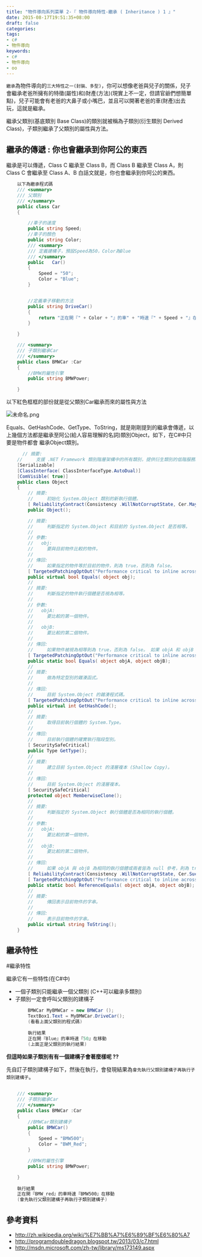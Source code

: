 ```yaml
---
title: "物件導向系列菜單 2-『 物件導向特性-繼承 ( Inheritance ) 1 』"
date: 2015-08-17T19:51:35+08:00
draft: false
categories:
tags: 
- c#
- 物件導向
keywords:
- c#
- 物件導向
- oo
---
```



`繼承`為物件導向的`三大特性之一(封裝、多型)`，你可以想像老爸與兒子的關係，兒子會繼承老爸所擁有的特徵(屬性)和)財產(方法)(現實上不一定，但請官爺們想簡單點)，兒子可能會有老爸的大鼻子或小嘴巴，並且可以開著老爸的車(財產)出去玩，這就是繼承。

繼承父類別(基底類別 Base Class)的類別就被稱為子類別(衍生類別 Derived Class)，子類別繼承了父類別的屬性與方法。

## 繼承的傳遞 : 你也會繼承到你阿公的東西

繼承是可以傳遞，Class C 繼承至 Class B，而 Class B 繼承至 Class A，則 Class C 會繼承至 Class A、B
白話文就是，你也會繼承到你阿公的東西。

```c#
	以下為繼承程式碼
  	/// <summary>
    /// 父類別
    /// </summary>
    public class Car
    {

        //車子的速度
        public string Speed;
        //車子的顏色
        public string Color;  
        /// <summary>
        /// 定義建構子，預設Speed為50，Color為Blue
        /// </summary>
        public   Car()
        {
            Speed = "50";
            Color = "Blue";
        }


        //定義車子移動的方法
        public string DriveCar()
        {
            return "正在開『" + Color + "』的車" + "時速『" + Speed + "』在移動" ;
        }

    }

    /// <summary>
    /// 子類別繼承Car
    /// </summary>
    public class BMWCar :Car
    {
        //BMW的屬性引擎
        public string BMWPower;

    }
```

以下紅色框框的部份就是從父類別Car繼承而來的屬性與方法

![未命名.png](http://user-image.logdown.io/user/13878/blog/13097/post/291243/iCWBf6ATp6ixAC0PdCMT_%E6%9C%AA%E5%91%BD%E5%90%8D.png)


Equals、GetHashCode、GetType、ToString，就是剛剛提到的繼承會傳遞，以上幾個方法都是繼承至阿公(給人容易理解的名詞)類別Object，如下，在C#中只要是物件都會
繼承Object類別。

```c#
	  // 摘要:
    //     支援 .NET Framework 類別階層架構中的所有類別，提供衍生類別的低階服務。 這是 .NET Framework 中所有類別的超基底類別，是型別階層架構的根。
    [Serializable]
    [ClassInterface( ClassInterfaceType.AutoDual)]
    [ComVisible( true)]
    public class Object
    {
        // 摘要:
        //     初始化 System.Object 類別的新執行個體。
        [ ReliabilityContract(Consistency .WillNotCorruptState, Cer.MayFail)]
        public Object();

        // 摘要:
        //     判斷指定的 System.Object 和目前的 System.Object 是否相等。
        //
        // 參數:
        //   obj:
        //     要與目前物件比較的物件。
        //
        // 傳回:
        //     如果指定的物件等於目前的物件，則為 true，否則為 false。
        [ TargetedPatchingOptOut("Performance critical to inline across NGen image boundaries" )]
        public virtual bool Equals( object obj);
        //
        // 摘要:
        //     判斷指定的物件執行個體是否視為相等。
        //
        // 參數:
        //   objA:
        //     要比較的第一個物件。
        //
        //   objB:
        //     要比較的第二個物件。
        //
        // 傳回:
        //     如果物件被視為相等則為 true，否則為 false。 如果 objA 和 objB 都是 null，則這個方法會傳回 true。
        [ TargetedPatchingOptOut("Performance critical to inline across NGen image boundaries" )]
        public static bool Equals( object objA, object objB);
        //
        // 摘要:
        //     做為特定型別的雜湊函式。
        //
        // 傳回:
        //     目前 System.Object 的雜湊程式碼。
        [ TargetedPatchingOptOut("Performance critical to inline across NGen image boundaries" )]
        public virtual int GetHashCode();
        //
        // 摘要:
        //     取得目前執行個體的 System.Type。
        //
        // 傳回:
        //     目前執行個體的確實執行階段型別。
        [ SecuritySafeCritical]
        public Type GetType();
        //
        // 摘要:
        //     建立目前 System.Object 的淺層複本 (Shallow Copy)。
        //
        // 傳回:
        //     目前 System.Object 的淺層複本。
        [ SecuritySafeCritical]
        protected object MemberwiseClone();
        //
        // 摘要:
        //     判斷指定的 System.Object 執行個體是否為相同的執行個體。
        //
        // 參數:
        //   objA:
        //     要比較的第一個物件。
        //
        //   objB:
        //     要比較的第二個物件。
        //
        // 傳回:
        //     如果 objA 與 objB 為相同的執行個體或兩者皆為 null 參考，則為 true，否則為 false。
        [ ReliabilityContract(Consistency .WillNotCorruptState, Cer.Success)]
        [ TargetedPatchingOptOut("Performance critical to inline across NGen image boundaries" )]
        public static bool ReferenceEquals( object objA, object objB);
        //
        // 摘要:
        //     傳回表示目前物件的字串。
        //
        // 傳回:
        //     表示目前物件的字串。
        public virtual string ToString();
    }
```

## 繼承特性    

#繼承特性    

繼承它有一些特性(在C#中)

* 一個子類別只能繼承一個父類別 (C++可以繼承多類別)
* 子類別一定會呼叫父類別的建構子

```c#
		BMWCar MyBMWCar = new BMWCar ();
		TextBox1.Text = MyBMWCar.DriveCar();
		(看看上面父類別的程式碼)
		
		執行結果
		正在開『Blue』的車時速『50』在移動
		(上面正是父類別的執行結果)
```


**但這時如果子類別有有一個建構子會著麼樣呢 ??**

先自訂子類別建構子如下，然後在執行，會發現結果為`會先執行父類別建構子再執行子類別建構子`。


```c#
	
 	/// <summary>
    /// 子類別繼承Car
    /// </summary>
    public class BMWCar :Car
    {
        //BMWCar類別建構子
        public BMWCar()
        {
            Speed = "BMW500";
            Color = "BWM_Red";
        }

        //BMW的屬性引擎
        public string BMWPower;

    }
    
    執行結果
    正在開『BMW_red』的車時速『BMW500』在移動
    (會先執行父類別建構子再執行子類別建構子)
```


## 參考資料

* http://zh.wikipedia.org/wiki/%E7%BB%A7%E6%89%BF%E6%80%A7
* http://programdoubledragon.blogspot.tw/2013/03/c7.html
* http://msdn.microsoft.com/zh-tw/library/ms173149.aspx

